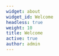 ```yaml
---
widget: about
widget_id: Welcome
headless: true
weight: 10
title: Welcome
active: true
author: admin
---
```

